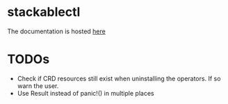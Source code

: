 # stackablectl

The documentation is hosted [here](https://docs.stackable.tech/stackablectl/stable/index.html)

# TODOs
* Check if CRD resources still exist when uninstalling the operators. If so warn the user.
* Use Result instead of panic!() in multiple places

